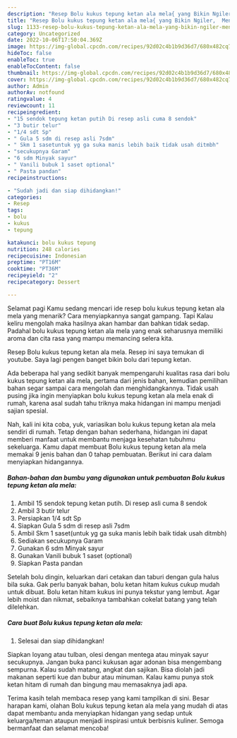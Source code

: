 ```yaml
---
description: "Resep Bolu kukus tepung ketan ala mela{ yang Bikin Ngiler,  Menu Buat lebaran"
title: "Resep Bolu kukus tepung ketan ala mela{ yang Bikin Ngiler,  Menu Buat lebaran"
slug: 1133-resep-bolu-kukus-tepung-ketan-ala-mela-yang-bikin-ngiler-menu-buat-lebaran
category: Uncategorized
date: 2022-10-06T17:50:04.369Z
image: https://img-global.cpcdn.com/recipes/92d02c4b1b9d36d7/680x482cq70/bolu-kukus-tepung-ketan-ala-mela-foto-resep-utama.jpg
hideToc: false
enableToc: true
enableTocContent: false
thumbnail: https://img-global.cpcdn.com/recipes/92d02c4b1b9d36d7/680x482cq70/bolu-kukus-tepung-ketan-ala-mela-foto-resep-utama.jpg
cover: https://img-global.cpcdn.com/recipes/92d02c4b1b9d36d7/680x482cq70/bolu-kukus-tepung-ketan-ala-mela-foto-resep-utama.jpg
author: Admin
authorAv: notfound
ratingvalue: 4
reviewcount: 11
recipeingredient:
- "15 sendok tepung ketan putih Di resep asli cuma 8 sendok"
- "3 butir telur"
- "1/4 sdt Sp"
- " Gula 5 sdm di resep asli 7sdm"
- " Skm 1 sasetuntuk yg ga suka manis lebih baik tidak usah ditmbh"
- "secukupnya Garam"
- "6 sdm Minyak sayur"
- " Vanili bubuk 1 saset optional"
- " Pasta pandan"
recipeinstructions:

- "Sudah jadi dan siap dihidangkan!"
categories:
- Resep
tags:
- bolu
- kukus
- tepung

katakunci: bolu kukus tepung 
nutrition: 248 calories
recipecuisine: Indonesian
preptime: "PT16M"
cooktime: "PT36M"
recipeyield: "2"
recipecategory: Dessert

---
```



Selamat pagi Kamu sedang mencari ide resep bolu kukus tepung ketan ala mela yang menarik? Cara menyiapkannya sangat gampang. Tapi Kalau keliru mengolah maka hasilnya akan hambar dan bahkan tidak sedap. Padahal bolu kukus tepung ketan ala mela yang enak seharusnya memiliki aroma dan cita rasa yang mampu memancing selera kita.


Resep Bolu kukus tepung ketan ala mela. Resep ini saya temukan di youtube. Saya lagi pengen banget bikin bolu dari tepung ketan.

Ada beberapa hal yang sedikit banyak mempengaruhi kualitas rasa dari bolu kukus tepung ketan ala mela, pertama dari jenis bahan, kemudian pemilihan bahan segar sampai cara mengolah dan menghidangkannya. Tidak usah pusing jika ingin menyiapkan bolu kukus tepung ketan ala mela enak di rumah, karena asal sudah tahu triknya maka hidangan ini mampu menjadi sajian spesial.


Nah, kali ini kita coba, yuk, variasikan bolu kukus tepung ketan ala mela sendiri di rumah. Tetap dengan bahan sederhana, hidangan ini dapat memberi manfaat untuk membantu menjaga kesehatan tubuhmu sekeluarga. Kamu dapat membuat Bolu kukus tepung ketan ala mela memakai 9 jenis bahan dan 0 tahap pembuatan. Berikut ini cara dalam menyiapkan hidangannya.

<!--inarticleads1-->

##### Bahan-bahan dan bumbu yang digunakan untuk pembuatan Bolu kukus tepung ketan ala mela:

1. Ambil 15 sendok tepung ketan putih. Di resep asli cuma 8 sendok
1. Ambil 3 butir telur
1. Persiapkan 1/4 sdt Sp
1. Siapkan  Gula 5 sdm di resep asli 7sdm
1. Ambil  Skm 1 saset(untuk yg ga suka manis lebih baik tidak usah ditmbh)
1. Sediakan secukupnya Garam
1. Gunakan 6 sdm Minyak sayur
1. Gunakan  Vanili bubuk 1 saset (optional)
1. Siapkan  Pasta pandan


Setelah bolu dingin, keluarkan dari cetakan dan taburi dengan gula halus bila suka. Gak perlu banyak bahan, bolu ketan hitam kukus cukup mudah untuk dibuat. Bolu ketan hitam kukus ini punya tekstur yang lembut. Agar lebih moist dan nikmat, sebaiknya tambahkan cokelat batang yang telah dilelehkan. 

<!--inarticleads2-->

##### Cara buat Bolu kukus tepung ketan ala mela:


1. Selesai dan siap dihidangkan!

Siapkan loyang atau tulban, olesi dengan mentega atau minyak sayur secukupnya. Jangan buka panci kukusan agar adonan bisa mengembang sempurna. Kalau sudah matang, angkat dan sajikan. Bisa diolah jadi makanan seperti kue dan bubur atau minuman. Kalau kamu punya stok ketan hitam di rumah dan bingung mau memasaknya jadi apa. 

Terima kasih telah membaca resep yang kami tampilkan di sini. Besar harapan kami, olahan Bolu kukus tepung ketan ala mela yang mudah di atas dapat membantu anda menyiapkan hidangan yang sedap untuk keluarga/teman ataupun menjadi inspirasi untuk berbisnis kuliner. Semoga bermanfaat dan selamat mencoba!
